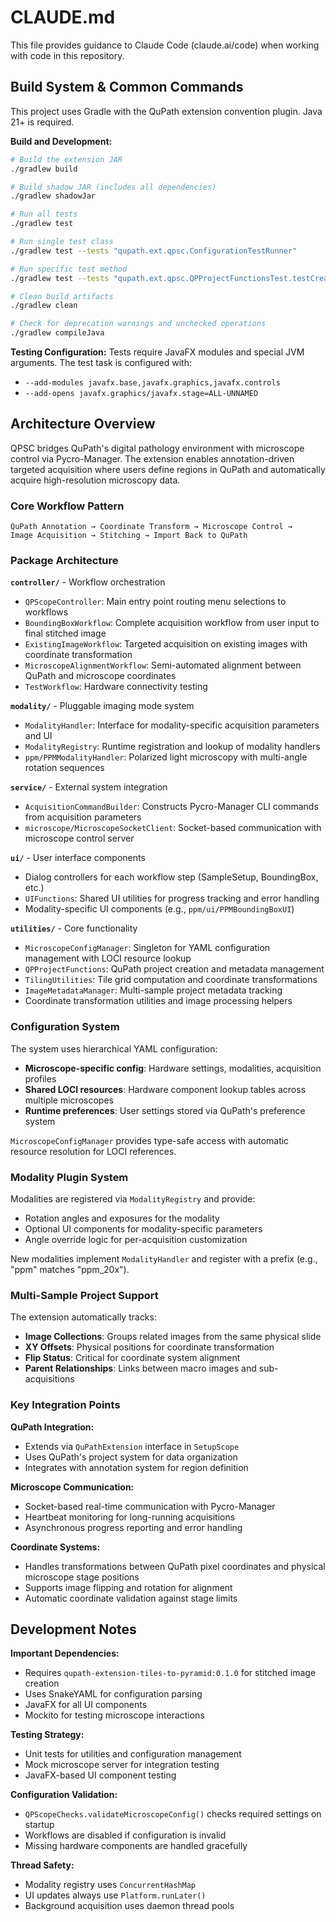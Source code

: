 # CLAUDE.md

This file provides guidance to Claude Code (claude.ai/code) when working with code in this repository.

## Build System & Common Commands

This project uses Gradle with the QuPath extension convention plugin. Java 21+ is required.

**Build and Development:**
```bash
# Build the extension JAR
./gradlew build

# Build shadow JAR (includes all dependencies)
./gradlew shadowJar

# Run all tests
./gradlew test

# Run single test class
./gradlew test --tests "qupath.ext.qpsc.ConfigurationTestRunner"

# Run specific test method
./gradlew test --tests "qupath.ext.qpsc.QPProjectFunctionsTest.testCreateProject"

# Clean build artifacts
./gradlew clean

# Check for deprecation warnings and unchecked operations
./gradlew compileJava
```

**Testing Configuration:**
Tests require JavaFX modules and special JVM arguments. The test task is configured with:
- `--add-modules javafx.base,javafx.graphics,javafx.controls`  
- `--add-opens javafx.graphics/javafx.stage=ALL-UNNAMED`

## Architecture Overview

QPSC bridges QuPath's digital pathology environment with microscope control via Pycro-Manager. The extension enables annotation-driven targeted acquisition where users define regions in QuPath and automatically acquire high-resolution microscopy data.

### Core Workflow Pattern
```
QuPath Annotation → Coordinate Transform → Microscope Control → 
Image Acquisition → Stitching → Import Back to QuPath
```

### Package Architecture

**`controller/`** - Workflow orchestration
- `QPScopeController`: Main entry point routing menu selections to workflows
- `BoundingBoxWorkflow`: Complete acquisition workflow from user input to final stitched image
- `ExistingImageWorkflow`: Targeted acquisition on existing images with coordinate transformation  
- `MicroscopeAlignmentWorkflow`: Semi-automated alignment between QuPath and microscope coordinates
- `TestWorkflow`: Hardware connectivity testing

**`modality/`** - Pluggable imaging mode system
- `ModalityHandler`: Interface for modality-specific acquisition parameters and UI
- `ModalityRegistry`: Runtime registration and lookup of modality handlers
- `ppm/PPMModalityHandler`: Polarized light microscopy with multi-angle rotation sequences

**`service/`** - External system integration  
- `AcquisitionCommandBuilder`: Constructs Pycro-Manager CLI commands from acquisition parameters
- `microscope/MicroscopeSocketClient`: Socket-based communication with microscope control server

**`ui/`** - User interface components
- Dialog controllers for each workflow step (SampleSetup, BoundingBox, etc.)
- `UIFunctions`: Shared UI utilities for progress tracking and error handling
- Modality-specific UI components (e.g., `ppm/ui/PPMBoundingBoxUI`)

**`utilities/`** - Core functionality
- `MicroscopeConfigManager`: Singleton for YAML configuration management with LOCI resource lookup
- `QPProjectFunctions`: QuPath project creation and metadata management
- `TilingUtilities`: Tile grid computation and coordinate transformations
- `ImageMetadataManager`: Multi-sample project metadata tracking
- Coordinate transformation utilities and image processing helpers

### Configuration System

The system uses hierarchical YAML configuration:
- **Microscope-specific config**: Hardware settings, modalities, acquisition profiles
- **Shared LOCI resources**: Hardware component lookup tables across multiple microscopes
- **Runtime preferences**: User settings stored via QuPath's preference system

`MicroscopeConfigManager` provides type-safe access with automatic resource resolution for LOCI references.

### Modality Plugin System

Modalities are registered via `ModalityRegistry` and provide:
- Rotation angles and exposures for the modality
- Optional UI components for modality-specific parameters  
- Angle override logic for per-acquisition customization

New modalities implement `ModalityHandler` and register with a prefix (e.g., "ppm" matches "ppm_20x").

### Multi-Sample Project Support

The extension automatically tracks:
- **Image Collections**: Groups related images from the same physical slide
- **XY Offsets**: Physical positions for coordinate transformation
- **Flip Status**: Critical for coordinate system alignment
- **Parent Relationships**: Links between macro images and sub-acquisitions

### Key Integration Points

**QuPath Integration:**
- Extends via `QuPathExtension` interface in `SetupScope`
- Uses QuPath's project system for data organization
- Integrates with annotation system for region definition

**Microscope Communication:**
- Socket-based real-time communication with Pycro-Manager
- Heartbeat monitoring for long-running acquisitions
- Asynchronous progress reporting and error handling

**Coordinate Systems:**
- Handles transformations between QuPath pixel coordinates and physical microscope stage positions
- Supports image flipping and rotation for alignment
- Automatic coordinate validation against stage limits

## Development Notes

**Important Dependencies:**
- Requires `qupath-extension-tiles-to-pyramid:0.1.0` for stitched image creation
- Uses SnakeYAML for configuration parsing
- JavaFX for all UI components
- Mockito for testing microscope interactions

**Testing Strategy:**
- Unit tests for utilities and configuration management
- Mock microscope server for integration testing  
- JavaFX-based UI component testing

**Configuration Validation:**
- `QPScopeChecks.validateMicroscopeConfig()` checks required settings on startup
- Workflows are disabled if configuration is invalid
- Missing hardware components are handled gracefully

**Thread Safety:**
- Modality registry uses `ConcurrentHashMap`
- UI updates always use `Platform.runLater()`
- Background acquisition uses daemon thread pools
